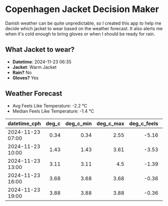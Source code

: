 
# Copenhagen Jacket Decision Maker

Danish weather can be quite unpredictable, so I created this app to help me decide which jacket to wear based on the weather forecast. 
It also alerts me when it's cold enough to bring gloves or when I should be ready for rain.

## What Jacket to wear?

- **Datetime**: 2024-11-23 06:35
- **Jacket**: Warm Jacket
- **Rain?** No
- **Gloves?** Yes

## Weather Forecast
- Avg Feels Like Temperature: -2.2 °C
- Median Feels Like Temperature: -1.4 °C

| datetime_cph     |   deg_c |   deg_c_min |   deg_c_max |   deg_c_feels | weather   | wind   | rain   |
|:-----------------|--------:|------------:|------------:|--------------:|:----------|:-------|:-------|
| 2024-11-23 07:00 |    0.34 |        0.34 |        2.55 |         -5.16 | Clouds    | High   | None   |
| 2024-11-23 10:00 |    1.43 |        1.43 |        3.61 |         -3.53 | Clouds    | High   | None   |
| 2024-11-23 13:00 |    3.11 |        3.11 |        4.5  |         -1.39 | Clouds    | High   | None   |
| 2024-11-23 16:00 |    3.68 |        3.68 |        3.68 |         -0.36 | Clouds    | High   | None   |
| 2024-11-23 19:00 |    3.88 |        3.88 |        3.88 |         -0.36 | Clouds    | Medium | None   |
        